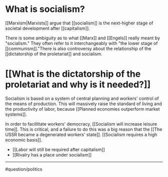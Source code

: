 # What is socialism?
[[Marxism|Marxists]] argue that [[socialism]] is the next-higher stage of societal development after [[capitalism]]. 

There is some ambiguity as to what [[Marx]] and [[Engels]] really meant by "socialism." They often refer to it interchangeably with "the lower stage of [[communism]]."There is also controversy about the relationship of the [[dictatorship of the proletariat]] and socialism.
# [[What is the dictatorship of the proletariat and why is it needed?]]

Socialism is based on a system of central planning and workers' control of the means of production. This will massively raise the standard of living and the productivity of labor, because [[Planned economies outperform market systems]]. 

In order to facillitate workers' democracy, [[Socialism will increase leisure time]]. This is critical, and a failure to do this was a big reason that the [[The USSR became a degenerated workers' state]]. [[Socialism requires a high economic basis]]. 

- [[Labor will still be required after capitalism]]
- [[Rivalry has a place under socialism]]

---
#question/politics 